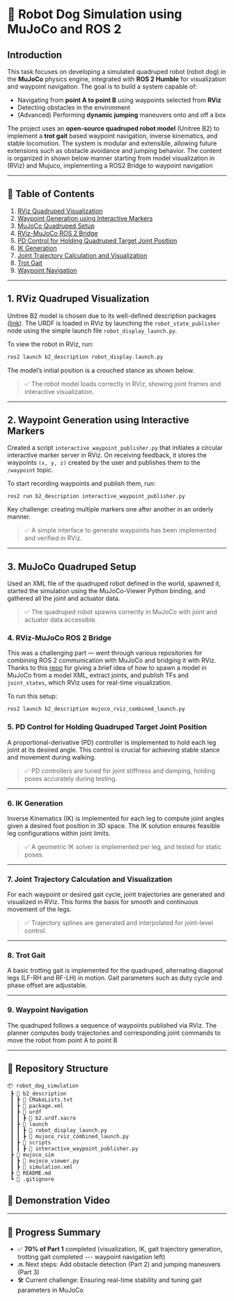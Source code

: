 # 🐾 Robot Dog Simulation using MuJoCo and ROS 2

## Introduction

This task focuses on developing a simulated quadruped robot (robot dog) in the **MuJoCo** physics engine, integrated with **ROS 2 Humble** for visualization and waypoint navigation. The goal is to build a system capable of:

- Navigating from **point A to point B** using waypoints selected from **RViz**
- Detecting obstacles in the environment
- (Advanced) Performing **dynamic jumping** maneuvers onto and off a box

The project uses an **open-source quadruped robot model** (Unitree B2) to implement a **trot gait** based waypoint navigation, inverse kinematics, and stable locomotion. The system is modular and extensible, allowing future extensions such as obstacle avoidance and jumping behavior. The content is organized in shown below manner starting from model visualization in (RViz) and Mujuco, implementing a ROS2 Bridge to waypoint navigation 

---

## 📑 Table of Contents

1. [RViz Quadruped Visualization](#1-rviz-quadruped-visualization)  
2. [Waypoint Generation using Interactive Markers](#2-waypoint-generation-using-interactive-markers)  
3. [MuJoCo Quadruped Setup](#3-mujoco-quadruped-setup)  
4. [RViz-MuJoCo ROS 2 Bridge](#4-rviz-mujoco-ros-2-bridge)  
5. [PD Control for Holding Quadruped Target Joint Position](#5-pd-control-for-holding-quadruped-target-joint-position)  
6. [IK Generation](#6-ik-generation)  
7. [Joint Trajectory Calculation and Visualization](#7-joint-trajectory-calculation-and-visualization)  
8. [Trot Gait](#8-trot-gait)  
9. [Waypoint Navigation](#9-waypoint-navigation)  

---

## 1. RViz Quadruped Visualization

Unitree B2 model is chosen due to its well-defined description packages ([link](https://github.com/unitreerobotics/unitree_ros2)). The URDF is loaded in RViz by launching the `robot_state_publisher` node using the simple launch file `robot_display_launch.py`.

To view the robot in RViz, run:

```bash
ros2 launch b2_description robot_display.launch.py
```

The model’s initial position is a crouched stance as shown below.

> ✅ The robot model loads correctly in RViz, showing joint frames and interactive visualization.

---

## 2. Waypoint Generation using Interactive Markers

Created a script `interactive_waypoint_publisher.py` that initiates a circular interactive marker server in RViz. On receiving feedback, it stores the waypoints `(x, y, z)` created by the user and publishes them to the `/waypoint` topic.

To start recording waypoints and publish them, run:
```
ros2 run b2_description interactive_waypoint_publisher.py
```

Key challenge: creating multiple markers one after another in an orderly manner.

> ✅ A simple interface to generate waypoints has been implemented and verified in RViz.

---

## 3. MuJoCo Quadruped Setup

Used an XML file of the quadruped robot defined in the world, spawned it, started the simulation using the MuJoCo-Viewer Python binding, and gathered all the joint and actuator data.

> ✅ The quadruped robot spawns correctly in MuJoCo with joint and actuator data accessible.

### 4. RViz-MuJoCo ROS 2 Bridge

This was a challenging part — went through various repositories for combining ROS 2 communication with MuJoCo and bridging it with RViz. Thanks to this [repo]() for giving a brief idea of how to spawn a model in MuJoCo from a model XML, extract joints, and publish TFs and `joint_states`, which RViz uses for real-time visualization.

To run this setup:

```bash
ros2 launch b2_description mujoco_rviz_combined_launch.py
``` 

### 5. PD Control for Holding Quadruped Target Joint Position

A proportional-derivative (PD) controller is implemented to hold each leg joint at its desired angle. This control is crucial for achieving stable stance and movement during walking.

> ✅ PD controllers are tuned for joint stiffness and damping, holding poses accurately during testing.

---

### 6. IK Generation

Inverse Kinematics (IK) is implemented for each leg to compute joint angles given a desired foot position in 3D space. The IK solution ensures feasible leg configurations within joint limits.

> ✅ A geometric IK solver is implemented per leg, and tested for static poses.

---

### 7. Joint Trajectory Calculation and Visualization

For each waypoint or desired gait cycle, joint trajectories are generated and visualized in RViz. This forms the basis for smooth and continuous movement of the legs.

> ✅ Trajectory splines are generated and interpolated for joint-level control.

---

### 8. Trot Gait

A basic trotting gait is implemented for the quadruped, alternating diagonal legs (LF-RH and RF-LH) in motion. Gait parameters such as duty cycle and phase offset are adjustable.


---

### 9. Waypoint Navigation

The quadruped follows a sequence of waypoints published via RViz. The planner computes body trajectories and corresponding joint commands to move the robot from point A to point B

---

## 📁 Repository Structure 

```
📦 robot_dog_simulation
 ┣ 📂 b2_description
 ┃ ┣ 📜 CMakeLists.txt
 ┃ ┣ 📜 package.xml
 ┃ ┣ 📂 urdf
 ┃ ┃ ┣ 📜 b2.urdf.xacro
 ┃ ┣ 📂 launch
 ┃ ┃ ┣ 📜 robot_display_launch.py
 ┃ ┃ ┣ 📜 mujoco_rviz_combined_launch.py
 ┃ ┣ 📂 scripts
 ┃ ┃ ┣ 📜 interactive_waypoint_publisher.py
 ┣ 📂 mujoco_sim
 ┃ ┣ 📜 mujoco_viewer.py
 ┃ ┣ 📜 simulation.xml
 ┣ 📜 README.md
 ┗ 📜 .gitignore
```

## 🎥 Demonstration Video 

---

## 🚧 Progress Summary

- ✅ **70% of Part 1** completed (visualization, IK, gait trajectory generation, trotting gait completed --- waypoint navigation left)
- 🔜 Next steps: Add obstacle detection (Part 2) and jumping maneuvers (Part 3)
- 🛠️ Current challenge: Ensuring real-time stability and tuning gait parameters in MuJoCo

